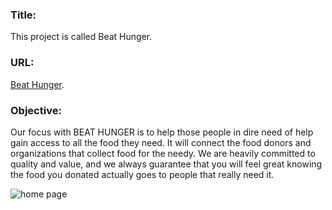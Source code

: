 ### Title: 
This project is called Beat Hunger.

### URL: 
[Beat Hunger](https://cranky-benz-b56cef.netlify.app/).

### Objective: 
Our focus with BEAT HUNGER is to help those people in dire need of help gain access to all the food they need. It will connect the food donors and organizations that collect food for the needy. We are heavily committed to quality and value, and we always guarantee that you will feel great knowing the food you donated actually goes to people that really need it.


![home page](/images/home-page.png)

